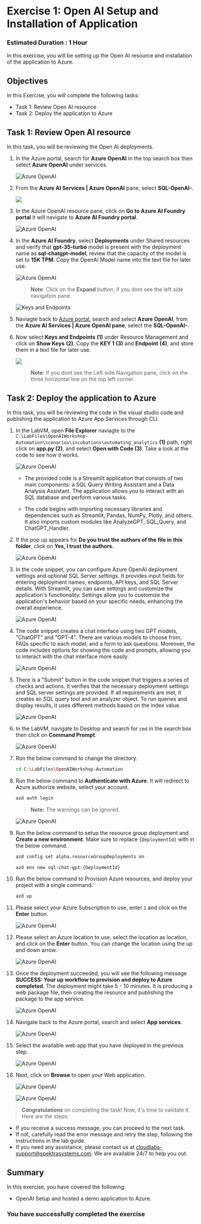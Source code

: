 # Exercise 1: Open AI Setup and Installation of Application

### Estimated Duration : 1 Hour

In this exercise, you will be setting up the Open AI resource and installation of the application to Azure.

## Objectives

In this Exercise, you will complete the following tasks:
- Task 1: Review Open AI resource
- Task 2: Deploy the application to Azure

## Task 1: Review Open AI resource

In this task, you will be reviewing the Open AI deployments.

1. In the Azure portal, search for **Azure OpenAI** in the top search box then select **Azure OpenAI** under services.

   ![](images/search_openai.png "Azure OpenAI")
   
1. From the **Azure AI Services | Azure OpenAI** pane, select **SQL-OpenAI-<inject key="Deployment ID" enableCopy="false"/>**.

   ![](images/sql_openai1.png)
   
1. In the Azure OpenAI resource pane, click on **Go to Azure AI Foundry portal** it will navigate to **Azure AI Foundry portal**.

   ![](images/im1.png "Azure OpenAI")
      
1. In the **Azure AI Foundry**, select **Deployments** under Shared resources and verify that **gpt-35-turbo** model is present with the deployment name as **sql-chatgpt-model**, review that the capacity of the model is set to **15K TPM**. Copy the OpenAI Model name into the text file for later use.
   
   ![](images/im2.png "Azure OpenAI")

   > **Note**: Click on the **Expand** button, if you dont see the left side navigation pane.

   ![](images/im3.png "Keys and Endpoints")          
   
1. Naviagte back to [Azure portal](http://portal.azure.com/), search and select **Azure OpenAI**, from the **Azure AI Services | Azure OpenAI pane**, select the **SQL-OpenAI-<inject key="Deployment ID" enableCopy="false"/>**.

1. Now select **Keys and Endpoints** **(1)** under Resource Management and click on **Show Keys** **(2)**. Copy the **KEY 1** **(3)** and **Endpoint** **(4)**, and store them in a text file for later use.

   ![](images/keys-1.png)

   > **Note**: If you dont see the Left side Navigation pane, click on the three horizontal line on the top left corner.

      
## Task 2: Deploy the application to Azure

In this task, you will be reviewing the code in the visual studio code and publishing the application to Azure App Services through CLI.

1. In the LabVM, open **File Explorer** naviagte to the `C:\LabFiles\OpenAIWorkshop-Automation\scenarios\incubations\automating_analytics` **(1)** path, right click on **app.py (2)**, and select **Open with Code (3)**. Take a look at the code to see how it works.

   ![](images/file-select.png "Azure OpenAI")

   - The provided code is a Streamlit application that consists of two main components: a SQL Query Writing Assistant and a Data Analysis Assistant. The application allows you to interact with an SQL database and perform various tasks.

   - The code begins with importing necessary libraries and dependencies such as Streamlit, Pandas, NumPy, Plotly, and others. It also imports custom modules like AnalyzeGPT, SQL_Query, and ChatGPT_Handler.
  
1. If the pop up appears for **Do you trust the authors of the file in this folder**, click on **Yes, I trust the authors.**

   ![](images/sql10.png "Azure OpenAI")

1. In the code snippet, you can configure Azure OpenAI deployment settings and optional SQL Server settings. It provides input fields for entering deployment names, endpoints, API keys, and SQL Server details. With Streamlit, you can save settings and customize the application's functionality. Settings allow you to customize the application's behavior based on your specific needs, enhancing the overall experience.

   ![](images/code01.png "Azure OpenAI")

1. The code snippet creates a chat interface using two GPT models, "ChatGPT" and "GPT-4". There are various models to choose from, FAQs specific to each model, and a form to ask questions. Moreover, the code includes options for showing the code and prompts, allowing you to interact with the chat interface more easily.

   ![](images/code02.png "Azure OpenAI")

1. There is a "Submit" button in the code snippet that triggers a series of checks and actions. It verifies that the necessary deployment settings and SQL server settings are provided. If all requirements are met, it creates an SQL query tool and an analyzer object. To run queries and display results, it uses different methods based on the index value.

   ![](images/code03.png "Azure OpenAI")   
      
1. In the LabVM, navigate to Desktop and search for `cmd` in the search box then click on **Command Prompt**.

   ![](images/sql11.png "Azure OpenAI")

1. Run the below command to change the directory.

   ```bash
   cd C:\LabFiles\OpenAIWorkshop-Automation
   ```

1. Run the below command to **Authenticate with Azure**. It will redirect to Azure authorize website, select your account.

   ```bash
   azd auth login
   ```

    >**Note:** The warnings can be ignored.

   ![](images/sql12.png "Azure OpenAI")

1. Run the below command to setup the resource group deployment and **Create a new environment**. Make sure to replace `{DeploymentId}` with **<inject key="Deployment ID" enableCopy="true"/>** in the below command.

   ```bash
   azd config set alpha.resourceGroupDeployments on
   ```
   
   ```bash
   azd env new sql-chat-gpt-{DeploymentId}
   ```

1. Run the below command to Provision Azure resources, and deploy your project with a single command.

   ```bash
   azd up
   ```

1. Please select your Azure Subscription to use, enter `1` and click on the **Enter** button.

      ![](images/app-sub.png "Azure OpenAI")

1. Please select an Azure location to use, select the location as **<inject key="Region" enableCopy="false"/>** location, and click on the **Enter** button. You can change the location using the up and down arrow.

   ![](images/sql13.png "Azure OpenAI")

1. Once the deployment succeeded, you will see the following message **SUCCESS:  Your up workflow to provision and deploy to Azure completed**. The deployment might take 5 - 10 minutes. It is producing a web package file, then creating the resource and publishing the package to the app service.

      ![](images/im4.png "Azure OpenAI")

1. Navigate back to the Azure portal, search and select **App services**. 

      ![](images/sql14.png "Azure OpenAI")

1. Select the available web app that you have deployed in the previous step.

      ![](images/app-service-select.png "Azure OpenAI")

1. Next, click on **Browse** to open your Web application.

      ![](images/webapp.png "Azure OpenAI")
      
      ![](images/webapp2.png "Azure OpenAI")

> **Congratulations** on completing the task! Now, it's time to validate it. Here are the steps:
   - If you receive a success message, you can proceed to the next task.
   - If not, carefully read the error message and retry the step, following the instructions in the lab guide.
   - If you need any assistance, please contact us at cloudlabs-support@spektrasystems.com. We are available 24/7 to help you out.
     
   <validation step="903c0c69-137e-431a-8aa2-9097df6507ae" />
   
## Summary

In this exercise, you have covered the following:
-  OpenAI Setup and hosted a demo application to Azure. 
   
### You have successfully completed the exercise
